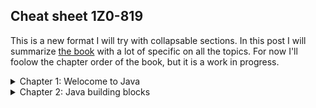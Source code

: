 ## Cheat sheet 1Z0-819

This is a new format I will try with collapsable sections. In this post I will summarize [the book](https://www.amazon.com/gp/product/B08DF4R2V9/ref=ppx_yo_dt_b_d_asin_title_351_o00?ie=UTF8&psc=1) with a lot of specific on all the topics. For now I'll foolow the chapter order of the book, but it is a work in progress.

<details>
<summary>Chapter 1: Welocome to Java</summary>

### Learning about the Java environment

- JDK contains compiler (javac), launcher (java), archiver command (jar) and API documentation (javadoc) command
- javac generates bytecode
- java launches the JVM before running the code
- JVM runs the bytecode .class files
- In Java context, API's are classes like StringBuilder that are built in and can be used

### Identifying benefits of Java
- Object oriented
- Encapsulation
- Platform independent
- Robust (garbage collection, no memory leaks)
- Simple (simpler than C++)
- Secure (because it runs inside JVM)
- Multithreaded
- Backward compatibility

### Understanding the Java class structure
- Variables hold the state of the program, methods operate on that state
- Method signature is only method name + parameters
- Method declaration is method signature + modifiers + return type (+ type variables?)
- /* ...*/ is multiline comment
- /** ... */ is javadoc comment
- When multiple classes are in one file, only one can be public
- The public class in a file needs to match the filename, otherwise the file won't compile
- The main method lets the JVM call the code. It is the gateway between the code and the JVM.
- A file must have .java extension to compile
- To compile: ``` javac Zoo.java ```
- To run: ``` java Zoo ``` (no .class extension)
- if no static main method in class we execute, the JVM process will throw error and terminate.
- ```String[] args```, ```String args[]``` and ```String... args``` are okay.
- ```String [] options``` and ```String options []``` are okay too.

This code snippet compiles class Zoo and then supplies the static main function with two arguments "Bronx" and "Harlem Park". Note the quotation marks to deal with a space in Harlem Park:

```
javac Zoo.java
java Zoo Bronx "Harlem Park"
```

All command line arguments are treated as Strings. 

#### Running a program in one line:

You can do without javac if you want to compile and run a single file:
```
java Zoo.java  // with extra arguments if you want
```
This feature is called _single-file source-code_ programs, only meant when running single file. If there's a compiletime error, you get an error: compilation failed. With single-file source-code, no .class file is created, the bytecode is stored in memory. Single-file source-code can only import code from the JDK library, no other libraries.











</details>
<details>
<summary>Chapter 2: Java building blocks</summary>

</details>